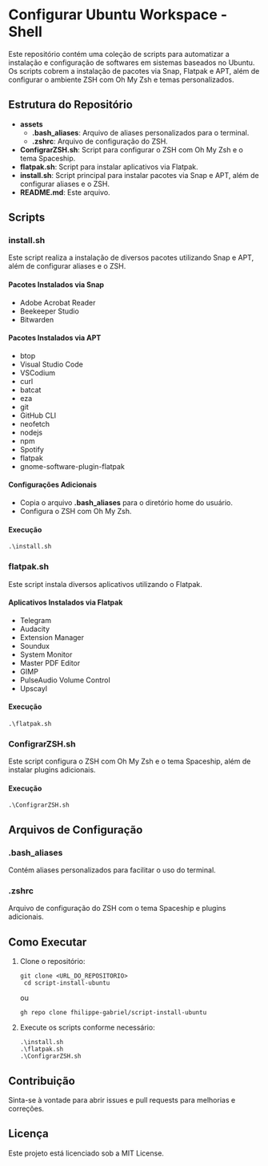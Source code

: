 # Configurar Ubuntu Workspace - Shell

Este repositório contém uma coleção de scripts para automatizar a instalação e configuração de softwares em sistemas baseados no Ubuntu. Os scripts cobrem a instalação de pacotes via Snap, Flatpak e APT, além de configurar o ambiente ZSH com Oh My Zsh e temas personalizados.

## Estrutura do Repositório

- **assets**
  - **.bash_aliases**: Arquivo de aliases personalizados para o terminal.
  - **.zshrc**: Arquivo de configuração do ZSH.
- **ConfigrarZSH.sh**: Script para configurar o ZSH com Oh My Zsh e o tema Spaceship.
- **flatpak.sh**: Script para instalar aplicativos via Flatpak.
- **install.sh**: Script principal para instalar pacotes via Snap e APT, além de configurar aliases e o ZSH.
- **README.md**: Este arquivo.

## Scripts

### install.sh

Este script realiza a instalação de diversos pacotes utilizando Snap e APT, além de configurar aliases e o ZSH.

#### Pacotes Instalados via Snap

- Adobe Acrobat Reader
- Beekeeper Studio
- Bitwarden

#### Pacotes Instalados via APT

- btop
- Visual Studio Code
- VSCodium
- curl
- batcat
- eza
- git
- GitHub CLI
- neofetch
- nodejs
- npm
- Spotify
- flatpak
- gnome-software-plugin-flatpak

#### Configurações Adicionais

- Copia o arquivo **.bash_aliases** para o diretório home do usuário.
- Configura o ZSH com Oh My Zsh.

#### Execução

```
.\install.sh
```

### flatpak.sh

Este script instala diversos aplicativos utilizando o Flatpak.

#### Aplicativos Instalados via Flatpak

- Telegram
- Audacity
- Extension Manager
- Soundux
- System Monitor
- Master PDF Editor
- GIMP
- PulseAudio Volume Control
- Upscayl

#### Execução

```
.\flatpak.sh
```

### ConfigrarZSH.sh

Este script configura o ZSH com Oh My Zsh e o tema Spaceship, além de instalar plugins adicionais.

#### Execução

```
.\ConfigrarZSH.sh
```

## Arquivos de Configuração

### .bash_aliases

Contém aliases personalizados para facilitar o uso do terminal.

### .zshrc

Arquivo de configuração do ZSH com o tema Spaceship e plugins adicionais.

## Como Executar

1.  Clone o repositório:

    ```
    git clone <URL_DO_REPOSITORIO>
     cd script-install-ubuntu
    ```

    ou

    ```
    gh repo clone fhilippe-gabriel/script-install-ubuntu
    ```

2.  Execute os scripts conforme necessário:
    ```
    .\install.sh
    .\flatpak.sh
    .\ConfigrarZSH.sh
    ```

## Contribuição

Sinta-se à vontade para abrir issues e pull requests para melhorias e correções.

## Licença

Este projeto está licenciado sob a MIT License.
